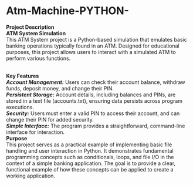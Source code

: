 # Atm-Machine-PYTHON-
<b>Project Description<br></b>
<b>ATM System Simulation</b><br>
This ATM System project is a Python-based simulation that emulates basic banking operations typically found in an ATM. Designed for educational purposes, this project allows users to interact with a simulated ATM to perform various functions.<br><br>

<b>Key Features<br></b>
<b><i>Account Management:</b></i> Users can check their account balance, withdraw funds, deposit money, and change their PIN.
<br><b><i>Persistent Storage:</b></i> Account details, including balances and PINs, are stored in a text file (accounts.txt), ensuring data persists across program executions.
<br><b><i>Security:</b></i> Users must enter a valid PIN to access their account, and can change their PIN for added security.
<br><b><i>Simple Interface:</b></i> The program provides a straightforward, command-line interface for interaction.
<br><b>Purpose<br></b>
This project serves as a practical example of implementing basic file handling and user interaction in Python. It demonstrates fundamental programming concepts such as conditionals, loops, and file I/O in the context of a simple banking application. The goal is to provide a clear, functional example of how these concepts can be applied to create a working application.


